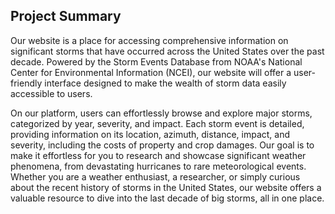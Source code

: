 ## Project Summary


Our website is a place for accessing comprehensive information on significant storms that have occurred across the United States over the past decade. Powered by the Storm Events Database from NOAA's National Center for Environmental Information (NCEI), our website will offer a user-friendly interface designed to make the wealth of storm data easily accessible to users. 

On our platform, users can effortlessly browse and explore major storms, categorized by year, severity, and impact. Each storm event is detailed, providing information on its location, azimuth, distance, impact, and severity, including the costs of property and crop damages. Our goal is to make it effortless for you to research and showcase significant weather phenomena, from devastating hurricanes to rare meteorological events. Whether you are a weather enthusiast, a researcher, or simply curious about the recent history of storms in the United States, our website offers a valuable resource to dive into the last decade of big storms, all in one place.
